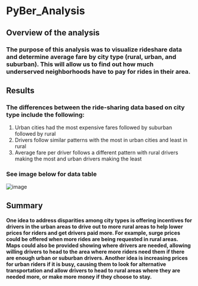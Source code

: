 # PyBer_Analysis

## Overview of the analysis
### The purpose of this analysis was to visualize rideshare data and determine average fare by city type (rural, urban, and suburban). This will allow us to find out how much underserved neighborhoods have to pay for rides in their area. 

## Results
### The differences between the ride-sharing data based on city type include the following: 

1. Urban cities had the most expensive fares followed by suburban followed by rural
2. Drivers follow similar patterns with the most in urban cities and least in rural
3. Average fare per driver follows a different pattern with rural drivers making the most and urban drivers making the least

### See image below for data table

![image](https://user-images.githubusercontent.com/85717241/153332145-8b830cb4-329e-42c2-88bb-56d4378280db.png)

## Summary
#### One idea to address disparities among city types is offering incentives for drivers in the urban areas to drive out to more rural areas to help lower prices for riders and get drivers paid more. For example, surge prices could be offered when more rides are being requested in rural areas. Maps could also be provided showing where drivers are needed, allowing willing drivers to head to the area where more riders need them if there are enough urban or suburban drivers. Another idea is increasing prices for urban riders if it is busy, causing them to look for alternative transportation and allow drivers to head to rural areas where they are needed more, or make more money if they choose to stay. 
